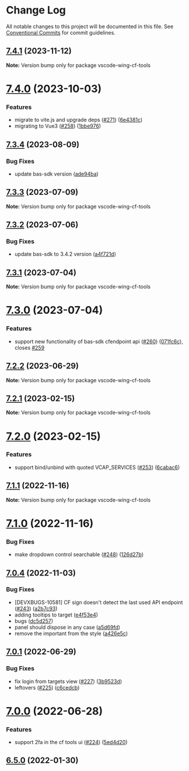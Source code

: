 # Change Log

All notable changes to this project will be documented in this file.
See [Conventional Commits](https://conventionalcommits.org) for commit guidelines.

## [7.4.1](https://github.com/sap-staging/cloud-foundry-tools/compare/v7.4.0...v7.4.1) (2023-11-12)

**Note:** Version bump only for package vscode-wing-cf-tools

# [7.4.0](https://github.com/sap-staging/cloud-foundry-tools/compare/v7.3.4...v7.4.0) (2023-10-03)

### Features

- migrate to vite.js and upgrade deps ([#271](https://github.com/sap-staging/cloud-foundry-tools/issues/271)) ([6e4381c](https://github.com/sap-staging/cloud-foundry-tools/commit/6e4381cd889da81424da5ce0e11bd5b78b15121c))
- migrating to Vue3 ([#258](https://github.com/sap-staging/cloud-foundry-tools/issues/258)) ([1bbe976](https://github.com/sap-staging/cloud-foundry-tools/commit/1bbe9764f3af8989d15cd5ba48cb706fc97c83d3))

## [7.3.4](https://github.com/sap-staging/cloud-foundry-tools/compare/v7.3.3...v7.3.4) (2023-08-09)

### Bug Fixes

- update bas-sdk version ([ade94ba](https://github.com/sap-staging/cloud-foundry-tools/commit/ade94bae6f6992047bfb8e98a9594eb045033cae))

## [7.3.3](https://github.com/sap-staging/cloud-foundry-tools/compare/v7.3.2...v7.3.3) (2023-07-09)

**Note:** Version bump only for package vscode-wing-cf-tools

## [7.3.2](https://github.com/sap-staging/cloud-foundry-tools/compare/v7.3.1...v7.3.2) (2023-07-06)

### Bug Fixes

- update bas-sdk to 3.4.2 version ([a4f721d](https://github.com/sap-staging/cloud-foundry-tools/commit/a4f721dac7a1749b7ad60583114109b411afab5f))

## [7.3.1](https://github.com/sap-staging/cloud-foundry-tools/compare/v7.3.0...v7.3.1) (2023-07-04)

**Note:** Version bump only for package vscode-wing-cf-tools

# [7.3.0](https://github.com/sap-staging/cloud-foundry-tools/compare/v7.2.2...v7.3.0) (2023-07-04)

### Features

- support new functionality of bas-sdk cfendpoint api ([#260](https://github.com/sap-staging/cloud-foundry-tools/issues/260)) ([071fc6c](https://github.com/sap-staging/cloud-foundry-tools/commit/071fc6cd199c5177017daeada712a7ebb70582ca)), closes [#259](https://github.com/sap-staging/cloud-foundry-tools/issues/259)

## [7.2.2](https://github.com/sap-staging/cloud-foundry-tools/compare/v7.2.1...v7.2.2) (2023-06-29)

**Note:** Version bump only for package vscode-wing-cf-tools

## [7.2.1](https://github.com/sap-staging/cloud-foundry-tools/compare/v7.2.0...v7.2.1) (2023-02-15)

**Note:** Version bump only for package vscode-wing-cf-tools

# [7.2.0](https://github.com/sap-staging/cloud-foundry-tools/compare/v7.1.1...v7.2.0) (2023-02-15)

### Features

- support bind/unbind with quoted VCAP_SERVICES ([#253](https://github.com/sap-staging/cloud-foundry-tools/issues/253)) ([6cabac6](https://github.com/sap-staging/cloud-foundry-tools/commit/6cabac6a5c5b42435d86a90ce2e78c0f942db55a))

## [7.1.1](https://github.com/sap-staging/cloud-foundry-tools/compare/v7.1.0...v7.1.1) (2022-11-16)

**Note:** Version bump only for package vscode-wing-cf-tools

# [7.1.0](https://github.com/sap-staging/cloud-foundry-tools/compare/v7.0.4...v7.1.0) (2022-11-16)

### Bug Fixes

- make dropdown control searchable ([#248](https://github.com/sap-staging/cloud-foundry-tools/issues/248)) ([126d27b](https://github.com/sap-staging/cloud-foundry-tools/commit/126d27b7c24da77fc91bf3fac7b59e771a9e5c74))

## [7.0.4](https://github.com/sap-staging/cloud-foundry-tools/compare/v7.0.1...v7.0.4) (2022-11-03)

### Bug Fixes

- [DEVXBUGS-10581] CF sign doesn't detect the last used API endpoint ([#243](https://github.com/sap-staging/cloud-foundry-tools/issues/243)) ([a2b7c93](https://github.com/sap-staging/cloud-foundry-tools/commit/a2b7c93b24db17bd292d6b30dfc3310f67680d47))
- adding tooltips to target ([e4f53e4](https://github.com/sap-staging/cloud-foundry-tools/commit/e4f53e4009971ef61f1b5305fcba4b784fb3d5dd))
- bugs ([dc5d257](https://github.com/sap-staging/cloud-foundry-tools/commit/dc5d2574c86d1f9b1bca01ea44983c1e97151988))
- panel should dispose in any case ([a5d69fd](https://github.com/sap-staging/cloud-foundry-tools/commit/a5d69fdddd0950f2af584b299865116b27f0d603))
- remove the important from the style ([a426e5c](https://github.com/sap-staging/cloud-foundry-tools/commit/a426e5cb88df128c623c08dc4cedfcc98d9376a6))

## [7.0.1](https://github.com/sap-staging/cloud-foundry-tools/compare/v7.0.0...v7.0.1) (2022-06-29)

### Bug Fixes

- fix login from targets view ([#227](https://github.com/sap-staging/cloud-foundry-tools/issues/227)) ([3b9523d](https://github.com/sap-staging/cloud-foundry-tools/commit/3b9523d8d01551b423699acae5d7db429feec84b))
- leftovers ([#225](https://github.com/sap-staging/cloud-foundry-tools/issues/225)) ([c6cedcb](https://github.com/sap-staging/cloud-foundry-tools/commit/c6cedcb0a67f40f3040d258b442128cb19fc70cf))

# [7.0.0](https://github.com/sap-staging/cloud-foundry-tools/compare/v6.5.0...v7.0.0) (2022-06-28)

### Features

- support 2fa in the cf tools ui ([#224](https://github.com/sap-staging/cloud-foundry-tools/issues/224)) ([5ed4d20](https://github.com/sap-staging/cloud-foundry-tools/commit/5ed4d20a88b86df180cf98db3dbf615e5e20ddda))

## [6.5.0](https://github.com/sap-staging/cloud-foundry-tools/compare/v6.4.2...v6.5.0) (2022-01-30)
